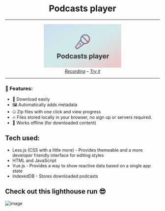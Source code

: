 <h1 align=center>Podcasts player</h1>
<hr>
<div align=center><a href="https://explosion-scratch.github.io/podcasts_player"><img width="50%" src=https://github.com/Explosion-Scratch/podcasts_player/blob/main/big_img.png?raw=true alt="Banner Image"/></a></div>
<div align=center><i><a href=https://user-images.githubusercontent.com/61319150/161384469-230619ce-daa0-4338-81bf-66fbebaaa478.mp4>Recording</a> – <a href=https://explosion-scratch.github.io/podcasts_player>Try it</a></i></div>
<hr>

### 🚀 Features:
  -  💾 Download easily
  -  🖼️ Automatically adds metadata
  -  🤐 Zip files with one click and view progress
  -  🔥 Files stored locally in your browser, no sign up or servers required.
  -  📴 Works offline (for downloaded content)
## Tech used:
  - Less.js (CSS with a little more) - Provides themeable and a more developer friendly interface for editing styles
  - HTML and JavaScript
  - Vue.js - Provides a way to show reactive data based on a single app state
  - IndexedDB - Stores downloaded podcasts

## Check out this lighthouse run 😎
![image](https://user-images.githubusercontent.com/61319150/161387780-602046b1-e02f-42a5-98e2-15212f7c0f0f.png)
